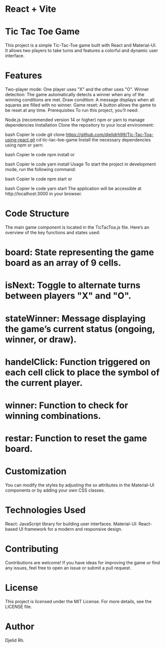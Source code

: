 # React + Vite

# Tic Tac Toe Game
This project is a simple Tic-Tac-Toe game built with React and Material-UI. It allows two players to take turns and features a colorful and dynamic user interface.

# Features
Two-player mode: One player uses "X" and the other uses "O".
Winner detection: The game automatically detects a winner when any of the winning conditions are met.
Draw condition: A message displays when all squares are filled with no winner.
Game reset: A button allows the game to be reset at any time.
Prerequisites
To run this project, you’ll need:

Node.js (recommended version 14 or higher)
npm or yarn to manage dependencies
Installation
Clone the repository to your local environment:

bash
Copier le code
git clone https://github.com/djelidrh99/Tic-Tac-Toa-using-react.git
cd tic-tac-toe-game
Install the necessary dependencies using npm or yarn:

bash
Copier le code
npm install
or

bash
Copier le code
yarn install
Usage
To start the project in development mode, run the following command:

bash
Copier le code
npm start
or

bash
Copier le code
yarn start
The application will be accessible at http://localhost:3000 in your browser.

# Code Structure
The main game component is located in the TicTacToa.js file. Here’s an overview of the key functions and states used:

# board: State representing the game board as an array of 9 cells.
# isNext: Toggle to alternate turns between players "X" and "O".
# stateWinner: Message displaying the game’s current status (ongoing, winner, or draw).
# handelClick: Function triggered on each cell click to place the symbol of the current player.
# winner: Function to check for winning combinations.
# restar: Function to reset the game board.

# Customization
You can modify the styles by adjusting the sx attributes in the Material-UI components or by adding your own CSS classes.

# Technologies Used
React: JavaScript library for building user interfaces.
Material-UI: React-based UI framework for a modern and responsive design.


# Contributing
Contributions are welcome! If you have ideas for improving the game or find any issues, feel free to open an issue or submit a pull request.

# License
This project is licensed under the MIT License. For more details, see the LICENSE file.

# Author
Djelid Rh.